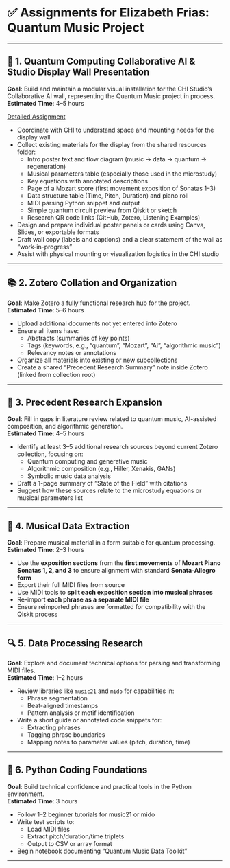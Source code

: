 # ✅ Assignments for Elizabeth Frias: Quantum Music Project

---

## 🧩 1. Quantum Computing Collaborative AI & Studio Display Wall Presentation

**Goal**: Build and maintain a modular visual installation for the CHI Studio’s Collaborative AI wall, representing the Quantum Music project in process.  
**Estimated Time**: 4–5 hours

[Detailed Assignment](https://github.com/CHI-CityTech/QuantumMusic/blob/main/Proposals/QuantumWallDisplay.md)

- Coordinate with CHI to understand space and mounting needs for the display wall
- Collect existing materials for the display from the shared resources folder:
  - Intro poster text and flow diagram (music → data → quantum → regeneration)
  - Musical parameters table (especially those used in the microstudy)
  - Key equations with annotated descriptions
  - Page of a Mozart score (first movement exposition of Sonatas 1–3)
  - Data structure table (Time, Pitch, Duration) and piano roll
  - MIDI parsing Python snippet and output
  - Simple quantum circuit preview from Qiskit or sketch
  - Research QR code links (GitHub, Zotero, Listening Examples)
- Design and prepare individual poster panels or cards using Canva, Slides, or exportable formats
- Draft wall copy (labels and captions) and a clear statement of the wall as “work-in-progress”
- Assist with physical mounting or visualization logistics in the CHI studio

---

## 📚 2. Zotero Collation and Organization

**Goal**: Make Zotero a fully functional research hub for the project.  
**Estimated Time**: 5–6 hours

- Upload additional documents not yet entered into Zotero
- Ensure all items have:
  - Abstracts (summaries of key points)
  - Tags (keywords, e.g., “quantum”, “Mozart”, “AI”, “algorithmic music”)
  - Relevancy notes or annotations
- Organize all materials into existing or new subcollections
- Create a shared “Precedent Research Summary” note inside Zotero (linked from collection root)

---

## 🧠 3. Precedent Research Expansion

**Goal**: Fill in gaps in literature review related to quantum music, AI-assisted composition, and algorithmic generation.  
**Estimated Time**: 4–5 hours

- Identify at least 3–5 additional research sources beyond current Zotero collection, focusing on:
  - Quantum computing and generative music
  - Algorithmic composition (e.g., Hiller, Xenakis, GANs)
  - Symbolic music data analysis
- Draft a 1-page summary of “State of the Field” with citations
- Suggest how these sources relate to the microstudy equations or musical parameters list

---

## 🎼 4. Musical Data Extraction

**Goal**: Prepare musical material in a form suitable for quantum processing.  
**Estimated Time**: 2–3 hours

- Use the **exposition sections** from the **first movements** of **Mozart Piano Sonatas 1, 2, and 3** to ensure alignment with standard **Sonata-Allegro form**
- Export their full MIDI files from source
- Use MIDI tools to **split each exposition section into musical phrases**
- Re-import **each phrase as a separate MIDI file**
- Ensure reimported phrases are formatted for compatibility with the Qiskit process

---

## 🔍 5. Data Processing Research

**Goal**: Explore and document technical options for parsing and transforming MIDI files.  
**Estimated Time**: 1–2 hours

- Review libraries like `music21` and `mido` for capabilities in:
  - Phrase segmentation
  - Beat-aligned timestamps
  - Pattern analysis or motif identification
- Write a short guide or annotated code snippets for:
  - Extracting phrases
  - Tagging phrase boundaries
  - Mapping notes to parameter values (pitch, duration, time)

---

## 🐍 6. Python Coding Foundations

**Goal**: Build technical confidence and practical tools in the Python environment.  
**Estimated Time**: 3 hours

- Follow 1–2 beginner tutorials for music21 or mido
- Write test scripts to:
  - Load MIDI files
  - Extract pitch/duration/time triplets
  - Output to CSV or array format
- Begin notebook documenting “Quantum Music Data Toolkit”

---

